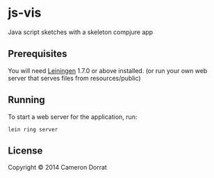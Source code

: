 # js-vis

Java script sketches with a skeleton compjure app

## Prerequisites

You will need [Leiningen][1] 1.7.0 or above installed. (or run your own web server that serves files from resources/public)

[1]: https://github.com/technomancy/leiningen

## Running

To start a web server for the application, run:

    lein ring server

## License

Copyright © 2014 Cameron Dorrat

